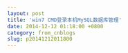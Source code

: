 ```yaml
---
layout: post
title: 'win7 CMD登录本机MySQL数据库管理'
date: 2014-12-12 01:18:00 +0800
category: from_cnblogs
slug: p20141212011800
---
```



<p><br>
</p>
<p><br>
</p>
<p><img src="http://img.blog.csdn.net/20141212091746375?watermark/2/text/aHR0cDovL2Jsb2cuY3Nkbi5uZXQvc29uaWN0bA==/font/5a6L5L2T/fontsize/400/fill/I0JBQkFCMA==/dissolve/70/gravity/Center" alt=""><br>
</p>
<p><br>
</p>
<p><br>
</p>
   
